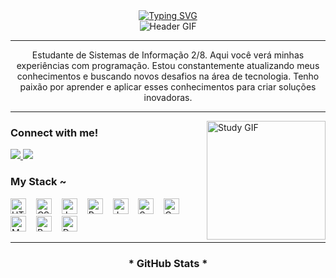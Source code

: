<div align="center">
  <a href="https://git.io/typing-svg">
   <img src="https://readme-typing-svg.demolab.com?font=Fira+Code&weight=500&size=22&pause=1000&color=00AEEF&center=true&vCenter=true&random=false&width=524&lines=%E2%8A%B9+Welcome+to+my+domain!+%E2%8A%B9" alt="Typing SVG">
  </a>
</div>

<div align="center">
  <img src="./src/header-gif.gif" alt="Header GIF">
</div>

---

<p align="center">
  Estudante de Sistemas de Informação 2/8. Aqui você verá minhas experiências com programação. Estou constantemente atualizando meus conhecimentos e buscando novos desafios na área de tecnologia. Tenho paixão por aprender e aplicar esses conhecimentos para criar soluções inovadoras.
</p>

---

<img align="right" alt="Study GIF" height="190px" src="./src/study.gif">

### Connect with me!
<p align="left">
  <a href="https://www.linkedin.com/in/juan-pablo-17569a2a2" target="_blank">
    <img src="https://img.shields.io/badge/-LinkedIn-000?style=for-the-badge&logo=linkedin&logoColor=FF00F6&color=FFF">
  </a>
  <a href="https://www.instagram.com/juanpabloas_" target="_blank">
    <img src="https://img.shields.io/badge/-Instagram-000?style=for-the-badge&logo=instagram&logoColor=FF00F6&color=FFF">
  </a>
</p>

### My Stack ~
<div align="left">
  <img src="https://cdn.jsdelivr.net/gh/devicons/devicon/icons/html5/html5-original.svg" height="25" alt="HTML5 logo" />
  <img width="8" />
  <img src="https://cdn.jsdelivr.net/gh/devicons/devicon/icons/css3/css3-original.svg" height="25" alt="CSS3 logo" />
  <img width="8" />
  <img src="https://cdn.jsdelivr.net/gh/devicons/devicon/icons/javascript/javascript-plain.svg" height="25" alt="JavaScript logo" />
  <img width="8" />
  <img src="https://cdn.jsdelivr.net/gh/devicons/devicon/icons/react/react-original.svg" height="25" alt="React logo" />
  <img width="8" />
  <img src="https://cdn.jsdelivr.net/gh/devicons/devicon/icons/java/java-original.svg" height="25" alt="Java logo" />
  <img width="8" />
  <img src="https://cdn.jsdelivr.net/gh/devicons/devicon/icons/spring/spring-original.svg" height="25" alt="Spring logo" />
  <img width="8" />
  <img src="https://cdn.jsdelivr.net/gh/devicons/devicon/icons/c/c-original.svg" height="25" alt="C logo" />
  <img width="8" />
  <img src="https://cdn.jsdelivr.net/gh/devicons/devicon/icons/mysql/mysql-original.svg" height="25" alt="MySQL logo" />
  <img width="8" />
  <img src="https://cdn.jsdelivr.net/gh/devicons/devicon/icons/postgresql/postgresql-original.svg" height="25" alt="PostgreSQL logo" />
  <img width="8" />
  <img src="https://cdn.jsdelivr.net/gh/devicons/devicon/icons/docker/docker-original.svg" height="25" alt="Docker logo" />
</div>

---

<div align="center">
  <h3>* GitHub Stats *</h3>
</div>
